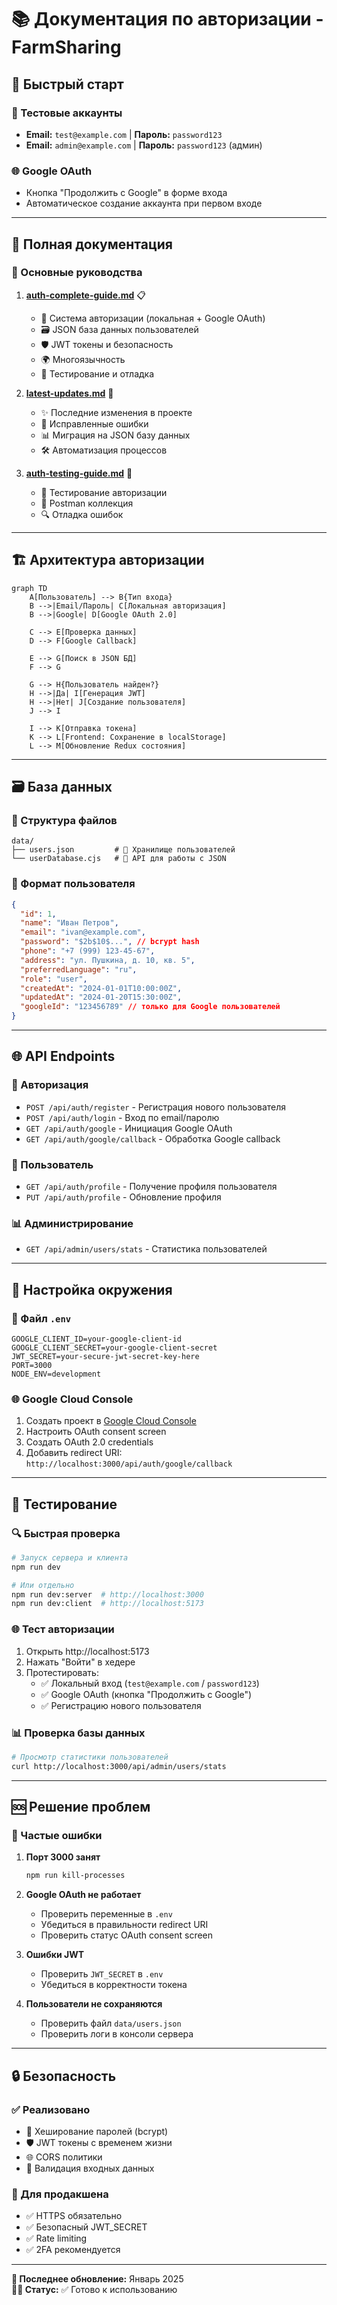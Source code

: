 # 📚 Документация по авторизации - FarmSharing

## 🎯 Быстрый старт

### 🔑 Тестовые аккаунты
- **Email:** `test@example.com` | **Пароль:** `password123`
- **Email:** `admin@example.com` | **Пароль:** `password123` (админ)

### 🌐 Google OAuth
- Кнопка "Продолжить с Google" в форме входа
- Автоматическое создание аккаунта при первом входе

---

## 📖 Полная документация

### 📄 Основные руководства

1. **[auth-complete-guide.md](./auth-complete-guide.md)** 📋
   - 🔐 Система авторизации (локальная + Google OAuth)
   - 🗃️ JSON база данных пользователей
   - 🛡️ JWT токены и безопасность
   - 🌍 Многоязычность
   - 🧪 Тестирование и отладка

2. **[latest-updates.md](./latest-updates.md)** 🚀
   - ✨ Последние изменения в проекте
   - 🐛 Исправленные ошибки
   - 📊 Миграция на JSON базу данных
   - 🛠️ Автоматизация процессов

3. **[auth-testing-guide.md](./auth-testing-guide.md)** 🧪
   - 🧪 Тестирование авторизации
   - 📱 Postman коллекция
   - 🔍 Отладка ошибок

---

## 🏗️ Архитектура авторизации

```mermaid
graph TD
    A[Пользователь] --> B{Тип входа}
    B -->|Email/Пароль| C[Локальная авторизация]
    B -->|Google| D[Google OAuth 2.0]
    
    C --> E[Проверка данных]
    D --> F[Google Callback]
    
    E --> G[Поиск в JSON БД]
    F --> G
    
    G --> H{Пользователь найден?}
    H -->|Да| I[Генерация JWT]
    H -->|Нет| J[Создание пользователя]
    J --> I
    
    I --> K[Отправка токена]
    K --> L[Frontend: Сохранение в localStorage]
    L --> M[Обновление Redux состояния]
```

---

## 🗃️ База данных

### 📁 Структура файлов
```
data/
├── users.json         # 👥 Хранилище пользователей
└── userDatabase.cjs   # 🔧 API для работы с JSON
```

### 👤 Формат пользователя
```json
{
  "id": 1,
  "name": "Иван Петров",
  "email": "ivan@example.com",
  "password": "$2b$10$...", // bcrypt hash
  "phone": "+7 (999) 123-45-67",
  "address": "ул. Пушкина, д. 10, кв. 5",
  "preferredLanguage": "ru",
  "role": "user",
  "createdAt": "2024-01-01T10:00:00Z",
  "updatedAt": "2024-01-20T15:30:00Z",
  "googleId": "123456789" // только для Google пользователей
}
```

---

## 🌐 API Endpoints

### 🔐 Авторизация
- `POST /api/auth/register` - Регистрация нового пользователя
- `POST /api/auth/login` - Вход по email/паролю
- `GET /api/auth/google` - Инициация Google OAuth
- `GET /api/auth/google/callback` - Обработка Google callback

### 👤 Пользователь
- `GET /api/auth/profile` - Получение профиля пользователя
- `PUT /api/auth/profile` - Обновление профиля

### 📊 Администрирование
- `GET /api/admin/users/stats` - Статистика пользователей

---

## 🔧 Настройка окружения

### 📄 Файл `.env`
```env
GOOGLE_CLIENT_ID=your-google-client-id
GOOGLE_CLIENT_SECRET=your-google-client-secret
JWT_SECRET=your-secure-jwt-secret-key-here
PORT=3000
NODE_ENV=development
```

### 🌐 Google Cloud Console
1. Создать проект в [Google Cloud Console](https://console.cloud.google.com/)
2. Настроить OAuth consent screen
3. Создать OAuth 2.0 credentials
4. Добавить redirect URI: `http://localhost:3000/api/auth/google/callback`

---

## 🧪 Тестирование

### 🔍 Быстрая проверка
```bash
# Запуск сервера и клиента
npm run dev

# Или отдельно
npm run dev:server  # http://localhost:3000
npm run dev:client  # http://localhost:5173
```

### 🌐 Тест авторизации
1. Открыть http://localhost:5173
2. Нажать "Войти" в хедере
3. Протестировать:
   - ✅ Локальный вход (`test@example.com` / `password123`)
   - ✅ Google OAuth (кнопка "Продолжить с Google")
   - ✅ Регистрацию нового пользователя

### 📊 Проверка базы данных
```bash
# Просмотр статистики пользователей
curl http://localhost:3000/api/admin/users/stats
```

---

## 🆘 Решение проблем

### 🚨 Частые ошибки

1. **Порт 3000 занят**
   ```bash
   npm run kill-processes
   ```

2. **Google OAuth не работает**
   - Проверить переменные в `.env`
   - Убедиться в правильности redirect URI
   - Проверить статус OAuth consent screen

3. **Ошибки JWT**
   - Проверить `JWT_SECRET` в `.env`
   - Убедиться в корректности токена

4. **Пользователи не сохраняются**
   - Проверить файл `data/users.json`
   - Проверить логи в консоли сервера

---

## 🔒 Безопасность

### ✅ Реализовано
- 🔐 Хеширование паролей (bcrypt)
- 🛡️ JWT токены с временем жизни
- 🌐 CORS политики
- 📝 Валидация входных данных

### 🚨 Для продакшена
- ✅ HTTPS обязательно
- ✅ Безопасный JWT_SECRET
- ✅ Rate limiting
- ✅ 2FA рекомендуется

---

**📅 Последнее обновление:** Январь 2025  
**👨‍💻 Статус:** ✅ Готово к использованию